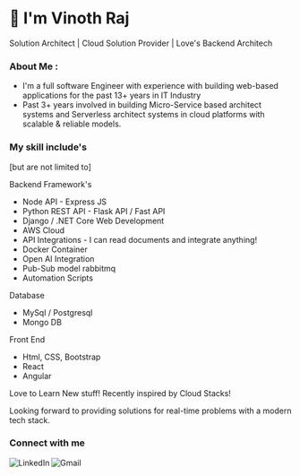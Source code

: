 
<h1 align="left">👋 I'm Vinoth Raj </h1>
<p>Solution Architect  | Cloud Solution Provider | Love's Backend Architech </p>

### About Me :

- I'm a full software Engineer with experience with building web-based applications for the past 13+ years in IT Industry 
- Past 3+ years involved in building Micro-Service based architect systems and Serverless architect systems in cloud platforms with scalable & reliable models.

### My skill include's
[but are not limited to]

Backend Framework's

* Node API - Express JS 
* Python REST API - Flask API / Fast API
* Django / .NET Core Web Development
* AWS Cloud
* API Integrations - I can read documents and integrate anything!
* Docker Container
* Open AI Integration
* Pub-Sub model rabbitmq
* Automation Scripts

Database

* MySql / Postgresql
* Mongo DB

Front End

* Html, CSS, Bootstrap
* React
* Angular


Love to Learn New stuff! Recently inspired by Cloud Stacks!

Looking forward to providing solutions for real-time problems with a modern tech stack.

### Connect with me 
[<img align="left" alt="LinkedIn" src="https://img.shields.io/badge/LinkedIn-0077B5?style=for-the-badge&logo=linkedin&logoColor=white" />]( https://www.linkedin.com/in/vinothrajs)

[<img align="left" alt="Gmail" src="https://img.shields.io/badge/Gmail-D14836?style=for-the-badge&logo=gmail&logoColor=white" />]( mailto:vinothrajs88@gmail.com)


